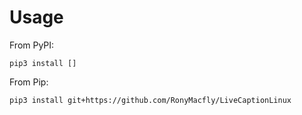 
# Usage

From PyPI:
```
pip3 install []
```

From Pip:
```
pip3 install git+https://github.com/RonyMacfly/LiveCaptionLinux 
```



